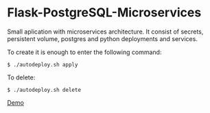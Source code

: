 # Flask-PostgreSQL-Microservices

Small aplication with microservices architecture. It consist of secrets, persistent volume, postgres and python deployments and services. 

To create it is enough to enter the following command:
```console
$ ./autodeploy.sh apply
```
To delete:
```console
$ ./autodeploy.sh delete
```
[Demo](http://3.66.84.26/)
